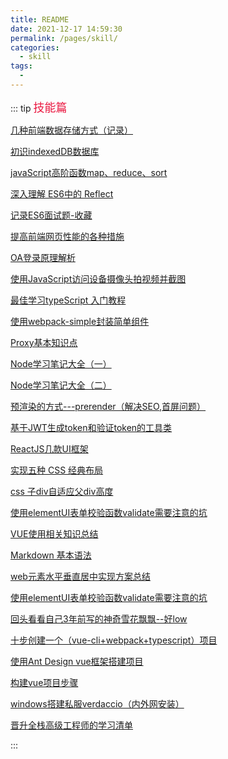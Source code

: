 ```yaml
---
title: README
date: 2021-12-17 14:59:30
permalink: /pages/skill/
categories:
  - skill
tags:
  - 
---
```


::: tip <font face="微软雅黑" color="#ea163f" size="4">技能篇</font>

[几种前端数据存储方式（记录）](/pages/webStore/)<br/>

[初识indexedDB数据库](/pages/indexDB/)<br/>

[javaScript高阶函数map、reduce、sort](/skill/)<br/>

[深入理解 ES6中的 Reflect](/skill/)<br/>

[记录ES6面试题-收藏](/skill/)<br/>

[提高前端网页性能的各种措施](/skill/)<br/>

[OA登录原理解析](/skill/)<br/>

[使用JavaScript访问设备摄像头拍视频并截图](/skill/)<br/>

[最佳学习typeScript 入门教程](/skill/)<br/>

[使用webpack-simple封装简单组件](/skill/)<br/>

[Proxy基本知识点](/skill/)<br/>

[Node学习笔记大全（一）](/skill/)<br/>

[Node学习笔记大全（二）](/skill/)<br/>

[预渲染的方式---prerender（解决SEO,首屏问题）](/skill/)<br/>

[基于JWT生成token和验证token的工具类](/skill/)<br/>

[ReactJS几款UI框架](/skill/)<br/>

[实现五种 CSS 经典布局](/skill/)<br/>

[css 子div自适应父div高度](/skill/)<br/>

[使用elementUI表单校验函数validate需要注意的坑](/skill/)<br/>

[VUE使用相关知识总结](/skill/)<br/>

[Markdown 基本语法](/skill/)<br/>

[web元素水平垂直居中实现方案总结](/skill/)<br/>

[使用elementUI表单校验函数validate需要注意的坑](/skill/)<br/>

[回头看看自己3年前写的神奇雪花飘飘--好low](/skill/)<br/>

[十步创建一个（vue-cli+webpack+typescript）项目](/skill/)<br/>

[使用Ant Design vue框架搭建项目](/skill/)<br/>

[构建vue项目步骤](/skill/)<br/>

[windows搭建私服verdaccio（内外网安装）](/skill/)<br/>

[晋升全栈高级工程师的学习清单](/skill/)<br/>

:::  